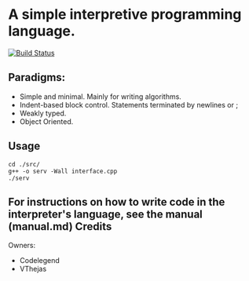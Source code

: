 A simple interpretive programming language.
=========
[![Build Status](https://travis-ci.org/codelegend/algorithm-compiler.svg?branch=master)](https://travis-ci.org/codelegend/algorithm-compiler)


Paradigms:
----
- Simple and minimal. Mainly for writing algorithms.
- Indent-based block control. Statements terminated by newlines or ;
- Weakly typed.
- Object Oriented.

Usage
---
`cd ./src/`  
`g++ -o serv -Wall interface.cpp`  
`./serv`

For instructions on how to write code in the interpreter's language, see the manual (manual.md)
Credits
---
Owners:
- Codelegend 
- VThejas
